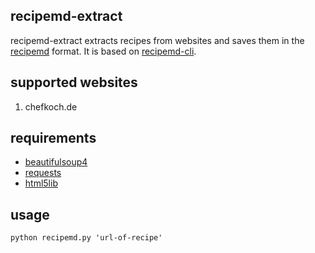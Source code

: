 ## recipemd-extract

recipemd-extract extracts recipes from websites and saves them in the [recipemd](https://github.com/tstehr/recipemd/blob/master/specification.md) format. It is based on [recipemd-cli](https://github.com/dnlvgl/recipemd-cli).

## supported websites

1. chefkoch.de

## requirements
- [beautifulsoup4](http://www.crummy.com/software/BeautifulSoup/)
- [requests](http://docs.python-requests.org/en/latest/user/install/)
- [html5lib](https://github.com/html5lib/html5lib-python)

## usage

`python recipemd.py 'url-of-recipe'`
